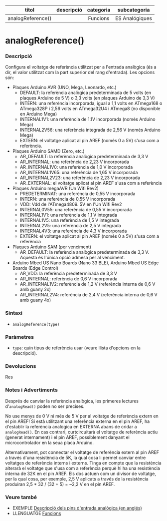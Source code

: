 
| títol | descripció   | categoria  | subcategoria        |
| :---: | :----------: | :--------: | :-----------------: |
| analogReference() | | Funcions | ES Analógiques |

# analogReference()

### Descripció

Configura el voltatge de referència utilitzat per a l'entrada analògica (és a dir, el valor utilitzat com la part superior del rang d'entrada). Les opcions són:
- Plaques Arduino AVR (UNO, Mega, Leonardo, etc.)
  - DEFAULT: la referència analògica predeterminada de 5 volts (en plaques Arduino de 5 V) o 3,3 volts (en plaques Arduino de 3,3 V)
  - INTERN: una referència incorporada, igual a 1,1 volts en ATmega168 o ATmega328P i 2,56 volts en ATmega32U4 i ATmega8 (no disponible en Arduino Mega)
  - INTERNAL1V1: una referència de 1.1V incorporada (només Arduino Mega)
  - INTERNAL2V56: una referència integrada de 2,56 V (només Arduino Mega)
  - EXTERN: el voltatge aplicat al pin AREF (només 0 a 5V) s'usa com a referència.
- Plaques Arduino SAMD (Zero, etc.)
  - AR_DEFAULT: la referència analògica predeterminada de 3,3 V
  - AR_INTERNAL: una referència de 2,23 V incorporada
  - AR_INTERNAL1V0: una referència de 1,0 V incorporada
  - AR_INTERNAL1V65: una referència de 1,65 V incorporada
  - AR_INTERNAL2V23: una referència de 2,23 V incorporada
  - AR_EXTERNAL: el voltatge aplicat al pin AREF s'usa com a referència
- Plaques Arduino megaAVR (Un Wifi Rev2)
  - PREDETERMINAT: una referència de 0,55 V incorporada
  - INTERN: una referència de 0,55 V incorporada
  - VDD: Vdd de l'ATmega4809. 5V en l'Un Wifi Rev2
  - INTERNAL0V55: una referència de 0,55 V incorporada
  - INTERNAL1V1: una referència de 1,1 V integrada
  - INTERNAL1V5: una referència de 1,5 V integrada
  - INTERNAL2V5: una referència de 2,5 V integrada
  - INTERNAL4V3: una referència de 4,3 V incorporada
  - EXTERN: el voltatge aplicat al pin AREF (només 0 a 5V) s'usa com a referència
- Plaques Arduino SAM (per venciment)
  - AR_DEFAULT: la referència analògica predeterminada de 3,3 V. Aquesta és l'única opció admesa per al venciment.
- Arduino Mbed US Nano Boards (Nano 33 BLE), Arduino Mbed US Edge Boards (Edge Control)
  - AR_VDD: la referència predeterminada de 3,3 V
  - AR_INTERNAL: referència de 0,6 V incorporada
  - AR_INTERNAL1V2: referència de 1,2 V (referència interna de 0,6 V amb guany 2x)
  - AR_INTERNAL2V4: referència de 2,4 V (referència interna de 0,6 V amb guany 4x)

### Sintaxi

* `analogReference(type)`

### Paràmetres

* `type`: quin tipus de referència usar (veure llista d'opcions en la descripció).

### Devolucions

Res

### Notes i Advertiments

Després de canviar la referència analògica, les primeres lectures d'`analogRead()` poden no ser precises.

No use menys de 0 V ni més de 5 V per al voltatge de referència extern en el pin AREF! Si està utilitzant una referència externa en el pin AREF,
ha d'establir la referència analògica en EXTERNA abans de cridar a `analogRead()`. En cas contrari, curtcircuitarà el voltatge de referència actiu
(generat internament) i el pin AREF, possiblement danyant el microcontrolador en la seua placa Arduino.

Alternativament, pot connectar el voltatge de referència extern al pin AREF a través d'una resistència de 5K, la qual cosa li permet canviar entre
voltatges de referència interns i externs. Tinga en compte que la resistència alterarà el voltatge que s'usa com a referència perquè hi ha una resistència
interna de 32K en el pin AREF. Els dos actuen com un divisor de voltatge, per la qual cosa, per exemple, 2,5 V aplicats a través de la resistència produiran
2,5 * 32 / (32 + 5) = ~2,2 V en el pin AREF.

### Veure també

* EXEMPLE [Descripció dels pins d'entrada analògica (en anglés)](http://arduino.cc/en/Tutorial/AnalogInputPins)  
* LLENGUATGE [Funcions](../Funcions.md)
